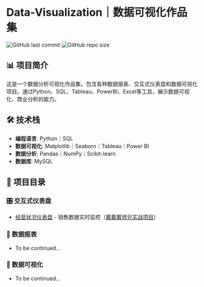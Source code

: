 # Data-Visualization｜数据可视化作品集


![GitHub last commit](https://img.shields.io/github/last-commit/heyheyHazel/Data-Visualization)
![GitHub repo size](https://img.shields.io/github/repo-size/heyheyHazel/Data-Visualization)


## 📊 项目简介

这是一个数据分析可视化作品集，包含各种数据报表、交互式仪表盘和数据可视化项目。通过Python、SQL、Tableau、PowerBI、Excel等工具，展示数据可视化、商业分析的能力。

## 🛠️ 技术栈

- **编程语言**: Python｜SQL
- **数据可视化**: Matplotlib｜Seaborn｜Tableau｜Power BI
- **数据分析**: Pandas｜NumPy｜Scikit-learn
- **数据库**: MySQL

## 📁 项目目录


### 🎛️ 交互式仪表盘
- [经营状况仪表盘](Daily_operating_overview.pdf) - 销售数据实时监控（[戴戴戴师兄实战项目](https://www.bilibili.com/video/BV1ZM4y1u7uF?spm_id_from=333.788.videopod.episodes&vd_source=b30b07507c510812227479ae70dadeba&p=4))


### 🔬 数据报表
- To be continued...

### 🎨 数据可视化
- To be continued...
